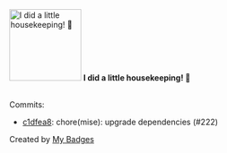 <img src="https://my-badges.github.io/my-badges/chore-commit.png" alt="I did a little housekeeping! 🧹" title="I did a little housekeeping! 🧹" width="128">
<strong>I did a little housekeeping! 🧹</strong>
<br><br>

Commits:

- <a href="https://github.com/j0sh3rs/home-ops/commit/c1dfea8387b5dbecdaeca511bfcac612597df90c">c1dfea8</a>: chore(mise): upgrade dependencies (#222)


Created by <a href="https://github.com/my-badges/my-badges">My Badges</a>